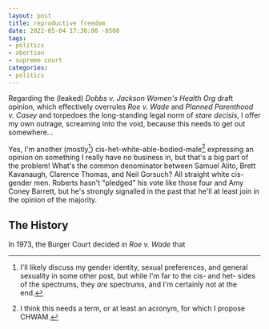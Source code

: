 ```yaml
---
layout: post
title: reproductive freedom
date: 2022-05-04 17:30:00 -0500
tags:
- politics
- abortion
- supreme court
categories:
- politics
---
```


Regarding the (leaked) *Dobbs v. Jackson Women's Health Org* draft opinion, which effectively overrules *Roe v. Wade* and *Planned Parenthood v. Casey* and torpedoes the long-standing legal norm of *stare decisis*, I offer my own outrage, screaming into the void, because this needs to get out somewhere...

Yes, I'm another (mostly[^1]) cis-het-white-able-bodied-male[^2] expressing an opinion on something I really have no business in, but that's a big part of the problem! What's the common denominator between Samuel Alito, Brett Kavanaugh, Clarence Thomas, and Neil Gorsuch? All straight white cis-gender men. Roberts hasn't "pledged" his vote like those four and Amy Coney Barrett, but he's strongly signalled in the past that he'll at least join in the opinion of the majority.

## The History

In 1973, the Burger Court decided in *Roe v. Wade* that

[^1]: I'll likely discuss my gender identity, sexual preferences, and general sexuality in some other post, but while I'm far to the cis- and het- sides of the spectrums, they *are* spectrums, and I'm certainly not at the end.
[^2]: I think this needs a term, or at least an acronym, for which I propose CHWAM.
